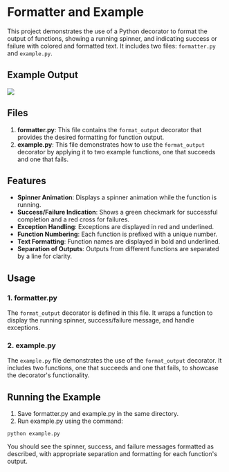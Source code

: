 # Formatter and Example

This project demonstrates the use of a Python decorator to format the output of functions, showing a running spinner, and indicating success or failure with colored and formatted text. It includes two files: `formatter.py` and `example.py`.

## Example Output


![](https://github.com/seanssmith/CLI-Formatter/blob/main/python_task_importer/pythonformatterexample.gif)


## Files

1. **formatter.py**: This file contains the `format_output` decorator that provides the desired formatting for function output.
2. **example.py**: This file demonstrates how to use the `format_output` decorator by applying it to two example functions, one that succeeds and one that fails.

## Features

- **Spinner Animation**: Displays a spinner animation while the function is running.
- **Success/Failure Indication**: Shows a green checkmark for successful completion and a red cross for failures.
- **Exception Handling**: Exceptions are displayed in red and underlined.
- **Function Numbering**: Each function is prefixed with a unique number.
- **Text Formatting**: Function names are displayed in bold and underlined.
- **Separation of Outputs**: Outputs from different functions are separated by a line for clarity.

## Usage

### 1. formatter.py

The `format_output` decorator is defined in this file. It wraps a function to display the running spinner, success/failure message, and handle exceptions.

### 2. example.py

The `example.py` file demonstrates the use of the `format_output` decorator. It includes two functions, one that succeeds and one that fails, to showcase the decorator's functionality.


## Running the Example

1. Save formatter.py and example.py in the same directory.
2. Run example.py using the command:
```
python example.py
```
You should see the spinner, success, and failure messages formatted as described, with appropriate separation and formatting for each function's output.
